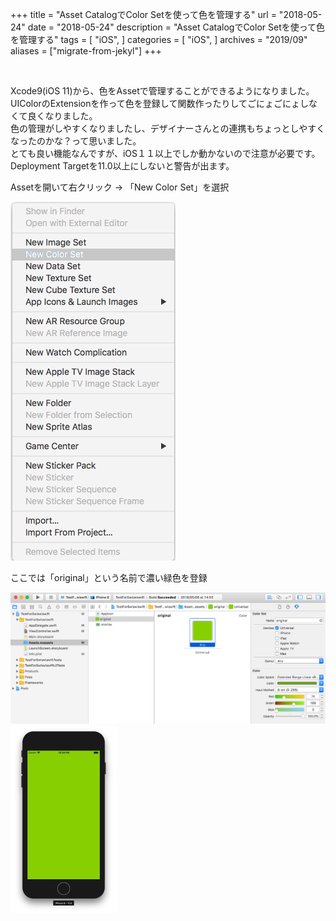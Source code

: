 +++
title = "Asset CatalogでColor Setを使って色を管理する"
url = "2018-05-24"
date = "2018-05-24"
description = "Asset CatalogでColor Setを使って色を管理する"
tags = [
    "iOS",
]
categories = [
    "iOS",
]
archives = "2019/09"
aliases = ["migrate-from-jekyl"]
+++

<br>

Xcode9(iOS 11)から、色をAssetで管理することができるようになりました。  
UIColorのExtensionを作って色を登録して関数作ったりしてごにょごにょしなくて良くなりました。  
色の管理がしやすくなりましたし、デザイナーさんとの連携もちょっとしやすくなったのかな？って思いました。  
とても良い機能なんですが、iOS１１以上でしか動かないので注意が必要です。  
Deployment Targetを11.0以上にしないと警告が出ます。  

Assetを開いて右クリック -> 「New Color Set」を選択  


![alt](1.png)

ここでは「original」という名前で濃い緑色を登録  

![alt](2.png)
![alt](3.png)


<script src="https://gist.github.com/O-Junpei/8390cd6f3f76bfbe43ebb87c1f9148ab.js"></script>
